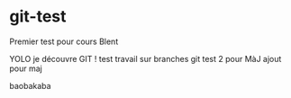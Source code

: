 # git-test
Premier test pour cours Blent 

YOLO je découvre GIT !
test travail sur branches git 
test 2 pour MàJ
ajout pour maj

baobakaba